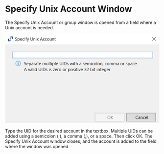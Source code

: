 # Specify Unix Account Window

The Specify Unix Account or group window is opened from a field where a Unix account is needed.

![Specify Unix Account popup window](/static/img/product_docs/activitymonitor/activitymonitor/admin/outputs/window/unixspecifyunixaccount.png)

Type the UID for the desired account in the textbox. Multiple UIDs can be added using a semicolon (;), a comma (,), or a space. Then click OK. The Specify Unix Account window closes, and the account is added to the field where the window was opened.
